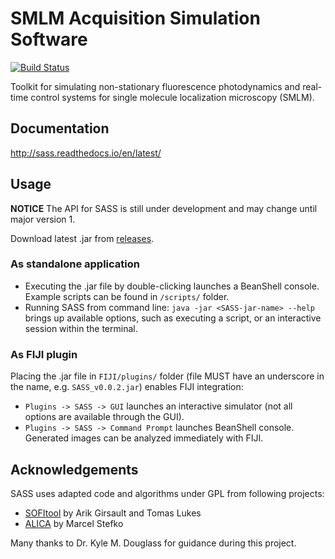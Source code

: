 # SMLM Acquisition Simulation Software

[![Build Status](https://travis-ci.org/LEB-EPFL/SASS.svg?branch=master)](https://travis-ci.org/LEB-EPFL/SASS)

Toolkit for simulating non-stationary fluorescence photodynamics and
real-time control systems for single molecule localization microscopy
(SMLM).

## Documentation

http://sass.readthedocs.io/en/latest/

## Usage

**NOTICE** The API for SASS is still under development and may change
until major version 1.

Download latest .jar from [releases].
### As standalone application
 - Executing the .jar file by double-clicking launches a BeanShell console. Example scripts can be found in `/scripts/` folder.
 - Running SASS from command line: `java -jar <SASS-jar-name> --help` brings up available options, such as executing a script, or an interactive session within the terminal.
 
### As FIJI plugin
Placing the .jar file in `FIJI/plugins/` folder (file MUST have an underscore in the name, e.g. `SASS_v0.0.2.jar`) enables FIJI integration:
 - `Plugins -> SASS -> GUI` launches an interactive simulator (not all options are available through the GUI).
 - `Plugins -> SASS -> Command Prompt` launches BeanShell console. Generated images can be analyzed immediately with FIJI.

## Acknowledgements
SASS uses adapted code and algorithms under GPL from following projects:
 - [SOFItool](https://github.com/lob-epfl/sofitool) by Arik Girsault and Tomas Lukes
 - [ALICA](https://github.com/MStefko/ALICA) by Marcel Stefko
 
 
 Many thanks to Dr. Kyle M. Douglass for guidance during this project.

[Releases]: https://github.com/MStefko/SASS/releases
